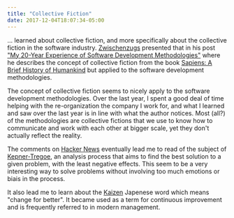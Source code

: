 ```yaml
---
title: "Collective Fiction"
date: 2017-12-04T18:07:34-05:00
---
```


... learned about collective fiction, and more specifically about the collective fiction in the software industry. [Zwischenzugs](https://zwischenzugs.com/) presented that in his post ["My 20-Year Experience of Software Development Methodologies"](https://zwischenzugs.com/2017/10/15/my-20-year-experience-of-software-development-methodologies/) where he describes the concept of collective fiction from the book [Sapiens: A Brief History of Humankind](https://www.amazon.co.uk/gp/product/0099590085/ref=as_li_tl?ie=UTF8&camp=1634&creative=6738&creativeASIN=0099590085&linkCode=as2&tag=zwischenzugs-21) but applied to the software development methodologies.

The concept of collective fiction seems to nicely apply to the software development methodologies. Over the last year, I spent a good deal of time helping with the re-organization the company I work for, and what I learned and saw over the last year is in line with what the author notices. Most (all?) of the methodologies are collective fictions that we use to know how to communicate and work with each other at bigger scale, yet they don't actually reflect the reality.

The comments on [Hacker News](https://news.ycombinator.com/item?id=15830782) eventually lead me to read of the subject of [Kepner-Tregoe](http://begrip.be/kepner-tregoe-analysis/), an analysis process that aims to find the best solution to a given problem, with the least negative effects. This seem to be a very interesting way to solve problems without involving too much emotions or biais in the process.

It also lead me to learn about the [Kaizen](https://en.wikipedia.org/wiki/Kaizen) Japenese word which means "change for better". It became used as a term for continuous improvement and is frequently referred to in modern management.
